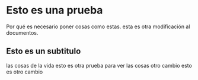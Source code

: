 # Esto es una prueba

Por qué es necesario poner cosas como estas. 
esta es otra modificación al documentos. 

## Esto es un subtitulo
las cosas de la vida
esto es otra prueba
para ver
las cosas
otro cambio 
esto es otro cambio

